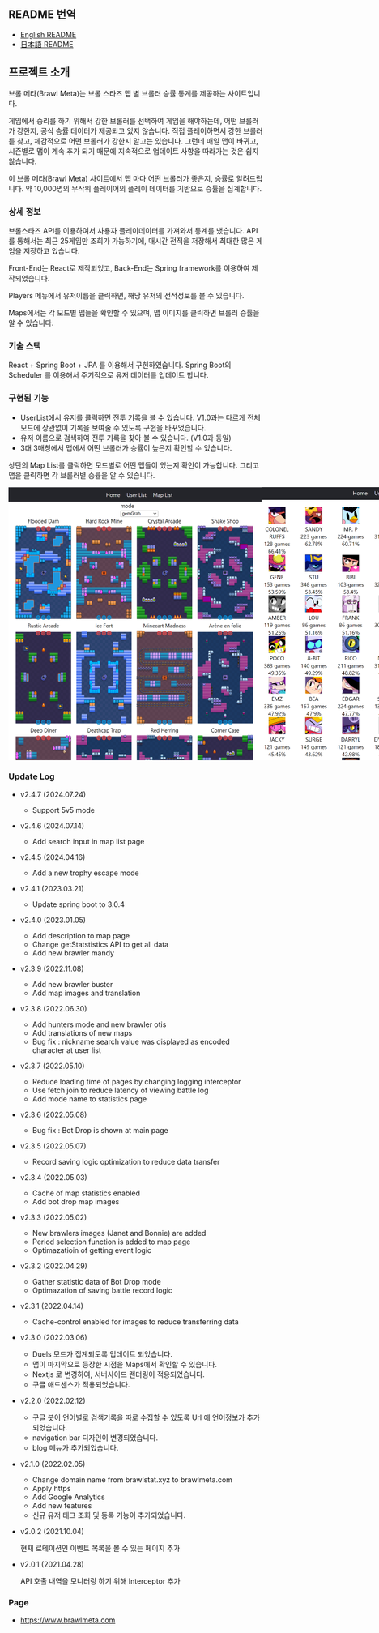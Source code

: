 ## README 번역

- [English README](README.md)
- [日本語 README](README-JA.md)

## 프로젝트 소개

브롤 메타(Brawl Meta)는 브롤 스타즈 맵 별 브롤러 승률 통계를 제공하는 사이트입니다.

게임에서 승리를 하기 위해서 강한 브롤러를 선택하여 게임을 해야하는데, 어떤 브롤러가 강한지, 공식 승률 데이터가 제공되고 있지 않습니다.
직접 플레이하면서 강한 브롤러를 찾고, 체감적으로 어떤 브롤러가 강한지 알고는 있습니다.
그런데 매일 맵이 바뀌고, 시즌별로 맵이 계속 추가 되기 때문에 지속적으로 업데이트 사항을 따라가는 것은 쉽지 않습니다.

이 브롤 메타(Brawl Meta) 사이트에서 맵 마다 어떤 브롤러가 좋은지, 승률로 알려드립니다.
약 10,000명의 무작위 플레이어의 플레이 데이터를 기반으로 승률을 집계합니다.

### 상세 정보

브롤스타즈 API를 이용하여서 사용자 플레이데이터를 가져와서 통계를 냈습니다. API를 통해서는 최근 25게임만 조회가 가능하기에, 매시간 전적을 저장해서 최대한 많은 게임을 저장하고 있습니다.

Front-End는 React로 제작되었고, Back-End는 Spring framework를 이용하여 제작되었습니다.

Players 메뉴에서 유저이름을 클릭하면, 해당 유저의 전적정보를 볼 수 있습니다.

Maps에서는 각 모드별 맵들을 확인할 수 있으며, 맵 이미지를 클릭하면 브롤러 승률을 알 수 있습니다.

### 기술 스택

React + Spring Boot + JPA 를 이용해서 구현하였습니다.
Spring Boot의 Scheduler 를 이용해서 주기적으로 유저 데이터를 업데이트 합니다.

### 구현된 기능

- UserList에서 유저를 클릭하면 전투 기록을 볼 수 있습니다. V1.0과는 다르게 전체 모드에 상관없이 기록을 보여줄 수 있도록 구현을 바꾸었습니다.
- 유저 이름으로 검색하여 전투 기록을 찾아 볼 수 있습니다. (V1.0과 동일)
- 3대 3매칭에서 맵에서 어떤 브롤러가 승률이 높은지 확인할 수 있습니다.

상단의 Map List를 클릭하면 모드별로 어떤 맵들이 있는지 확인이 가능합니다.
그리고 맵을 클릭하면 각 브롤러별 승률을 알 수 있습니다.

<div style="display:flex">
<img src="./readmeImage/mapListCapture.PNG" width ="500px">
<img src="./readmeImage/mapCapture.PNG" width ="500px">
</div>

### Update Log

- v2.4.7 (2024.07.24)
  - Support 5v5 mode
- v2.4.6 (2024.07.14)
  - Add search input in map list page
- v2.4.5 (2024.04.16)
  - Add a new trophy escape mode
- v2.4.1 (2023.03.21)
  - Update spring boot to 3.0.4
- v2.4.0 (2023.01.05)
  - Add description to map page
  - Change getStatstistics API to get all data
  - Add new brawler mandy
- v2.3.9 (2022.11.08)
  - Add new brawler buster
  - Add map images and translation
- v2.3.8 (2022.06.30)
  - Add hunters mode and new brawler otis
  - Add translations of new maps
  - Bug fix : nickname search value was displayed as encoded character at user list
- v2.3.7 (2022.05.10)

  - Reduce loading time of pages by changing logging interceptor
  - Use fetch join to reduce latency of viewing battle log
  - Add mode name to statistics page

- v2.3.6 (2022.05.08)

  - Bug fix : Bot Drop is shown at main page

- v2.3.5 (2022.05.07)

  - Record saving logic optimization to reduce data transfer

- v2.3.4 (2022.05.03)

  - Cache of map statistics enabled
  - Add bot drop map images

- v2.3.3 (2022.05.02)

  - New brawlers images (Janet and Bonnie) are added
  - Period selection function is added to map page
  - Optimazatioin of getting event logic

- v2.3.2 (2022.04.29)

  - Gather statistic data of Bot Drop mode
  - Optimazation of saving battle record logic

- v2.3.1 (2022.04.14)

  - Cache-control enabled for images to reduce transferring data

- v2.3.0 (2022.03.06)
  - Duels 모드가 집계되도록 업데이트 되었습니다.
  - 맵이 마지막으로 등장한 시점을 Maps에서 확인할 수 있습니다.
  - Nextjs 로 변경하여, 서버사이드 랜더링이 적용되었습니다.
  - 구글 애드센스가 적용되었습니다.
- v2.2.0 (2022.02.12)
  - 구글 봇이 언어별로 검색기록을 따로 수집할 수 있도록 Url 에 언어정보가 추가 되었습니다.
  - navigation bar 디자인이 변경되었습니다.
  - blog 메뉴가 추가되었습니다.
- v2.1.0 (2022.02.05)
  - Change domain name from brawlstat.xyz to brawlmeta.com
  - Apply https
  - Add Google Analytics
  - Add new features
  - 신규 유저 태그 조회 및 등록 기능이 추가되었습니다.
- v2.0.2 (2021.10.04)

  현재 로테이션인 이벤트 목록을 볼 수 있는 페이지 추가

- v2.0.1 (2021.04.28)

  API 호출 내역을 모니터링 하기 위해 Interceptor 추가

### Page

- https://www.brawlmeta.com
